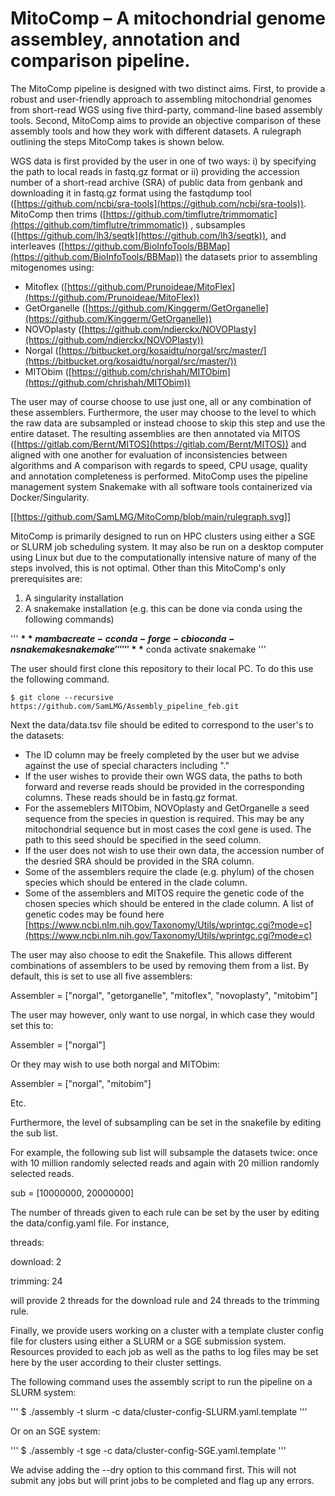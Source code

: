 # MitoComp – A mitochondrial genome assembley, annotation and comparison pipeline.

The MitoComp pipeline is designed with two distinct aims. First, to provide a robust and user-friendly approach to assembling mitochondrial genomes from short-read WGS using five third-party, command-line based assembly tools. Second, MitoComp aims to provide an objective comparison of these assembly tools and how they work with different datasets. A rulegraph outlining the steps MitoComp takes is shown below.

WGS data is first provided by the user in one of two ways: i) by specifying the path to local reads in fastq.gz format or ii) providing the accession number of a short-read archive (SRA) of public data from genbank and downloading it in fastq.gz format using the fastqdump tool ([https://github.com/ncbi/sra-tools](https://github.com/ncbi/sra-tools)). MitoComp then trims ([https://github.com/timflutre/trimmomatic](https://github.com/timflutre/trimmomatic)) , subsamples ([https://github.com/lh3/seqtk](https://github.com/lh3/seqtk)), and interleaves ([https://github.com/BioInfoTools/BBMap](https://github.com/BioInfoTools/BBMap)) the datasets prior to assembling mitogenomes using:

- Mitoflex ([https://github.com/Prunoideae/MitoFlex](https://github.com/Prunoideae/MitoFlex))
- GetOrganelle ([https://github.com/Kinggerm/GetOrganelle](https://github.com/Kinggerm/GetOrganelle))
- NOVOplasty ([https://github.com/ndierckx/NOVOPlasty](https://github.com/ndierckx/NOVOPlasty))
- Norgal ([https://bitbucket.org/kosaidtu/norgal/src/master/](https://bitbucket.org/kosaidtu/norgal/src/master/))
- MITObim ([https://github.com/chrishah/MITObim](https://github.com/chrishah/MITObim))

The user may of course choose to use just one, all or any combination of these assemblers. Furthermore, the user may choose to the level to which the raw data are subsampled or instead choose to skip this step and use the entire dataset. The resulting assemblies are then annotated via MITOS ([https://gitlab.com/Bernt/MITOS](https://gitlab.com/Bernt/MITOS)) and aligned with one another for evaluation of inconsistencies between algorithms and A comparison with regards to speed, CPU usage, quality and annotation completeness is performed. MitoComp uses the pipeline management system Snakemake with all software tools containerized via Docker/Singularity.

[[https://github.com/SamLMG/MitoComp/blob/main/rulegraph.svg]]

MitoComp is primarily designed to run on HPC clusters using either a SGE or SLURM job scheduling system. It may also be run on a desktop computer using Linux but due to the computationally intensive nature of many of the steps involved, this is not optimal. Other than this MitoComp&#39;s only prerequisites are:

1. A singularity installation
2. A snakemake installation (e.g. this can be done via conda using the following commands)

'''
**$** mamba create -c conda-forge -c bioconda -n snakemake snakemake
'''
'''
**$** conda activate snakemake
'''

The user should first clone this repository to their local PC. To do this use the following command.

```
$ git clone --recursive https://github.com/SamLMG/Assembly_pipeline_feb.git
```

Next the data/data.tsv file should be edited to correspond to the user&#39;s to the datasets:

- The ID column may be freely completed by the user but we advise against the use of special characters including &quot;.&quot;
- If the user wishes to provide their own WGS data, the paths to both forward and reverse reads should be provided in the corresponding columns. These reads should be in fastq.gz format.
- For the assemeblers MITObim, NOVOplasty and GetOrganelle a seed sequence from the species in question is required. This may be any mitochondrial sequence but in most cases the coxI gene is used. The path to this seed should be specified in the seed column.
- If the user does not wish to use their own data, the accession number of the desried SRA should be provided in the SRA column.
- Some of the assemblers require the clade (e.g. phylum) of the chosen species which should be entered in the clade column.
- Some of the assemblers and MITOS require the genetic code of the chosen species which should be entered in the clade column. A list of genetic codes may be found here [https://www.ncbi.nlm.nih.gov/Taxonomy/Utils/wprintgc.cgi?mode=c](https://www.ncbi.nlm.nih.gov/Taxonomy/Utils/wprintgc.cgi?mode=c)

The user may also choose to edit the Snakefile. This allows different combinations of assemblers to be used by removing them from a list. By default, this is set to use all five assemblers:

Assembler = [&quot;norgal&quot;, &quot;getorganelle&quot;, &quot;mitoflex&quot;, &quot;novoplasty&quot;, &quot;mitobim&quot;]

The user may however, only want to use norgal, in which case they would set this to:

Assembler = [&quot;norgal&quot;]

Or they may wish to use both norgal and MITObim:

Assembler = [&quot;norgal&quot;, &quot;mitobim&quot;]

Etc.

Furthermore, the level of subsampling can be set in the snakefile by editing the sub list.

For example, the following sub list will subsample the datasets twice: once with 10 million randomly selected reads and again with 20 million randomly selected reads.

sub = [10000000, 20000000]

The number of threads given to each rule can be set by the user by editing the data/config.yaml file. For instance,

threads:

download: 2

trimming: 24

will provide 2 threads for the download rule and 24 threads to the trimming rule.

Finally, we provide users working on a cluster with a template cluster config file for clusters using either a SLURM or a SGE submission system. Resources provided to each job as well as the paths to log files may be set here by the user according to their cluster settings.

The following command uses the assembly script to run the pipeline on a SLURM system:

'''
$ ./assembly -t slurm -c data/cluster-config-SLURM.yaml.template
'''

Or on an SGE system:

'''
$ ./assembly -t sge -c data/cluster-config-SGE.yaml.template
'''

We advise adding the --dry option to this command first. This will not submit any jobs but will print jobs to be completed and flag up any errors.
